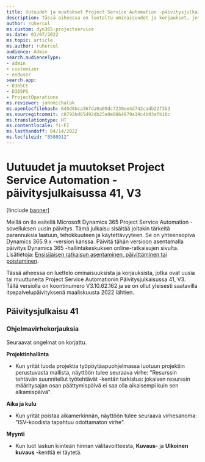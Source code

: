 ```yaml
---
title: Uutuudet ja muutokset Project Service Automation -päivitysjulkaisussa 41, V3
description: Tässä aiheessa on lueteltu ominaisuudet ja korjaukset, jotka ovat saatavissa Microsoft Dynamics 365 Project Service Automation -päivityksessä 41, V3.
author: ruhercul
ms.custom: dyn365-projectservice
ms.date: 03/07/2022
ms.topic: article
ms.author: ruhercul
audience: Admin
search.audienceType:
- admin
- customizer
- enduser
search.app:
- D365CE
- D365PS
- ProjectOperations
ms.reviewer: johnmichalak
ms.openlocfilehash: 649d8bca36fda0a09dc7230ee4d742cadb32f3b3
ms.sourcegitcommit: c0792bd65d92db25e0e8864879a19c4b93efb10c
ms.translationtype: HT
ms.contentlocale: fi-FI
ms.lasthandoff: 04/14/2022
ms.locfileid: "8580912"
---
```

# <a name="whats-new-or-changed-in-project-service-automation-update-release-41-v3"></a>Uutuudet ja muutokset Project Service Automation -päivitysjulkaisussa 41, V3

[!include [banner](../includes/psa-now-project-operations.md)]

Meillä on ilo esitellä Microsoft Dynamics 365 Project Service Automation -sovelluksen uusin päivitys. Tämä julkaisu sisältää joitakin tärkeitä parannuksia laatuun, tehokkuuteen ja käytettävyyteen. Se on yhteensopiva Dynamics 365 9.x -version kanssa. Päivitä tähän versioon asentamalla päivitys Dynamics 365 -hallintakeskuksen online-ratkaisujen sivulta. Lisätietoja: [Ensisijaisen ratkaisun asentaminen, päivittäminen tai poistaminen](/power-platform/admin/install-remove-preferred-solution).

Tässä aiheessa on luettelo ominaisuuksista ja korjauksista, jotka ovat uusia tai muuttuneita Project Service Automationin Päivitysjulkaisussa 41, V3. Tällä versiolla on koontinumero V3.10.62.162 ja se on ollut yleisesti saatavilla itsepalvelupäivityksenä maaliskuusta 2022 lähtien.

## <a name="update-release-41"></a>Päivitysjulkaisu 41

### <a name="bug-fixes"></a>Ohjelmavirhekorjauksia

Seuraavat ongelmat on korjattu.

**Projektinhallinta**
- Kun yrität luoda projektia työpöytäapuohjelmassa luotuun projektiin perustuvasta mallista, näyttöön tulee seuraava virhe: "Resurssin tehtävän suunnitellut työtehtävät -kentän tarkistus: jokaisen resurssin määritysajan osan päättymispäivä ei saa olla aikaisempi kuin sen alkamispäivä".

**Aika ja kulu**
- Kun yrität poistaa aikamerkinnän, näyttöön tulee seuraava virhesanoma: "ISV-koodista tapahtuu odottamaton virhe".

**Myynti**
- Kun luot laskun kiinteän hinnan välitavoitteesta, **Kuvaus**- ja **Ulkoinen kuvaus** -kenttiä ei täytetä. 
